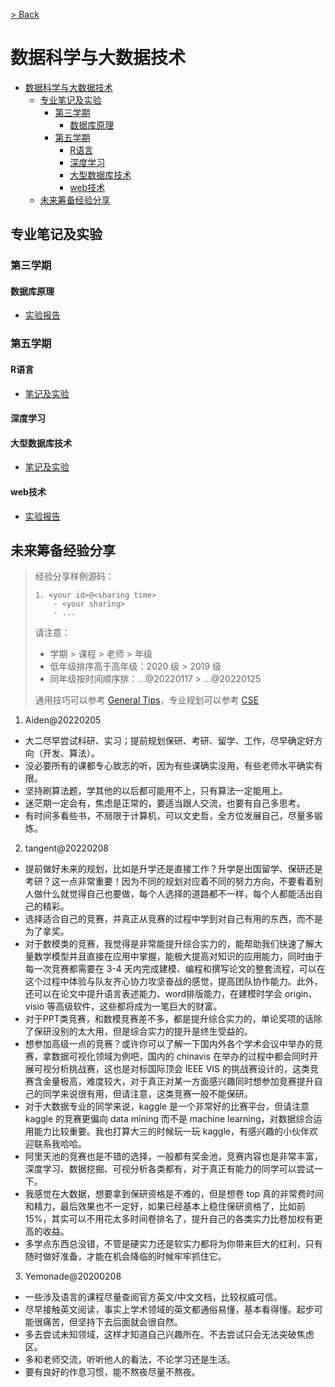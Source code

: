 [> Back](../README.md)

# 数据科学与大数据技术

- [数据科学与大数据技术](#数据科学与大数据技术)
  - [专业笔记及实验](#专业笔记及实验)
    - [第三学期](#第三学期)
      - [数据库原理](#数据库原理)  
    - [第五学期](#第五学期)
      - [R语言](#r语言)
      - [深度学习](#深度学习)
      - [大型数据库技术](#大型数据库技术)
      - [web技术](#web技术)
  - [未来筹备经验分享](#未来筹备经验分享)



## 专业笔记及实验

### 第三学期

#### 数据库原理
- [实验报告](Database/)

### 第五学期

#### R语言
- [笔记及实验](R-language/README.md)


#### 深度学习

#### 大型数据库技术
- [笔记及实验](Oracle/README.md)

#### web技术

- [实验报告](Web-technology/web-lab-report.md)


## 未来筹备经验分享

> 经验分享样例源码：
>
> ```
> 1. <your id>@<sharing time>
>     - <your sharing>
>     - ...
> ```
>
> 请注意：
>
> - 学期 > 课程 > 老师 > 年级
> - 低年级排序高于高年级：2020 级 > 2019 级
> - 同年级按时间顺序排：...@20220117 > ...@20220125
>
> 通用技巧可以参考 [General Tips](../../global/GENERALTIPS.md)，专业规划可以参考 [CSE](../README.md#3-专业规划经验分享)

1. Aiden@20220205
- 大二尽早尝试科研、实习；提前规划保研、考研、留学、工作，尽早确定好方向（开发、算法）。
- 没必要所有的课都专心致志的听，因为有些课确实没用，有些老师水平确实有限。
- 坚持刷算法题，学其他的以后都可能用不上，只有算法一定能用上。
- 迷茫期一定会有，焦虑是正常的，要适当跟人交流，也要有自己多思考。
- 有时间多看些书，不局限于计算机，可以文史哲，全方位发展自己，尽量多锻炼。

2. tangent@20220208
- 提前做好未来的规划，比如是升学还是直接工作？升学是出国留学、保研还是考研？这一点非常重要！因为不同的规划对应着不同的努力方向，不要看着别人做什么就觉得自己也要做，每个人选择的道路都不一样，每个人都能活出自己的精彩。
- 选择适合自己的竞赛，并真正从竞赛的过程中学到对自己有用的东西，而不是为了拿奖。
- 对于数模类的竞赛，我觉得是非常能提升综合实力的，能帮助我们快速了解大量数学模型并且直接在应用中掌握，能极大提高对知识的应用能力，同时由于每一次竞赛都需要在 3-4 天内完成建模、编程和撰写论文的整套流程，可以在这个过程中体验与队友齐心协力攻坚奋战的感觉，提高团队协作能力。此外，还可以在论文中提升语言表述能力、word排版能力，在建模时学会 origin、visio 等高级软件，这些都将成为一笔巨大的财富。
- 对于PPT类竞赛，和数模竞赛差不多，都是提升综合实力的，单论奖项的话除了保研没别的太大用，但是综合实力的提升是终生受益的。
- 想参加高级一点的竞赛？或许你可以了解一下国内外各个学术会议中举办的竞赛，拿数据可视化领域为例吧，国内的 chinavis 在举办的过程中都会同时开展可视分析挑战赛，这也是对标国际顶会 IEEE VIS 的挑战赛设计的，这类竞赛含金量极高，难度较大，对于真正对某一方面感兴趣同时想参加竞赛提升自己的同学来说很有用，但请注意，这类竞赛一般不能保研。
- 对于大数据专业的同学来说，kaggle 是一个非常好的比赛平台，但请注意 kaggle 的竞赛更偏向 data mining 而不是 machine learning，对数据综合运用能力比较重要。我也打算大三的时候玩一玩 kaggle，有感兴趣的小伙伴欢迎联系我哈哈。
- 阿里天池的竞赛也是不错的选择，一般都有奖金池，竞赛内容也是非常丰富，深度学习、数据挖掘、可视分析各类都有，对于真正有能力的同学可以尝试一下。
- 我感觉在大数据，想要拿到保研资格是不难的，但是想卷 top 真的非常费时间和精力，最后效果也不一定好，如果已经基本上稳住保研资格了，比如前15%，其实可以不用花太多时间卷排名了，提升自己的各类实力比卷加权有更高的收益。
- 多学点东西总没错，不管是硬实力还是软实力都将为你带来巨大的红利，只有随时做好准备，才能在机会降临的时候牢牢抓住它。


3. Yemonade@20200208

- 一些涉及语言的课程尽量查阅官方英文/中文文档，比较权威可信。
- 尽早接触英文阅读，事实上学术领域的英文都通俗易懂，基本看得懂。起步可能很痛苦，但坚持下去后面就会很自然。
- 多去尝试未知领域，这样才知道自己兴趣所在。不去尝试只会无法突破焦虑区。
- 多和老师交流，听听他人的看法，不论学习还是生活。
- 要有良好的作息习惯，能不熬夜尽量不熬夜。
